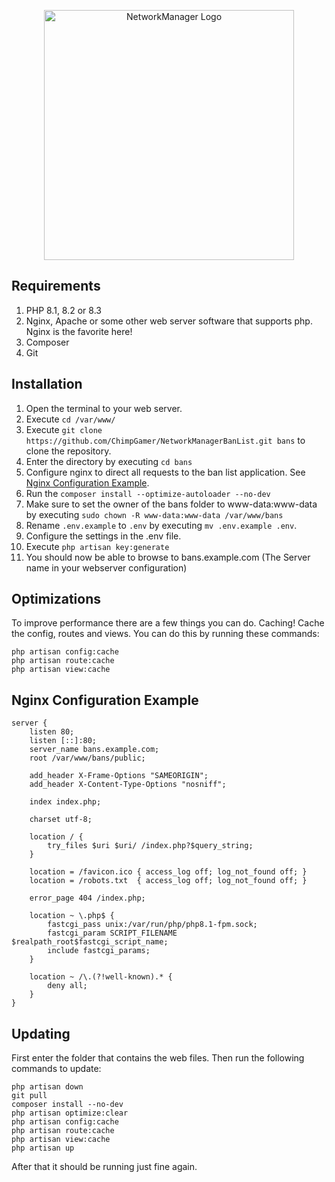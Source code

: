 <p align="center"><img src="https://imgur.com/wUhBSGv.png" width="400" alt="NetworkManager Logo"></p>

## Requirements
1. PHP 8.1, 8.2 or 8.3
2. Nginx, Apache or some other web server software that supports php. Nginx is the favorite here!
3. Composer
4. Git

## Installation
1. Open the terminal to your web server.
2. Execute ``cd /var/www/``
3. Execute ``git clone https://github.com/ChimpGamer/NetworkManagerBanList.git bans`` to clone the repository.
4. Enter the directory by executing ``cd bans``
5. Configure nginx to direct all requests to the ban list application. See [Nginx Configuration Example](#Nginx-Configuration-Example).
6. Run the ``composer install --optimize-autoloader --no-dev``
7. Make sure to set the owner of the bans folder to www-data:www-data by executing ``sudo chown -R www-data:www-data /var/www/bans``
8. Rename ``.env.example`` to ``.env`` by executing ``mv .env.example .env``.
9. Configure the settings in the .env file.
10. Execute ``php artisan key:generate``
11. You should now be able to browse to bans.example.com (The Server name in your webserver configuration)

## Optimizations
To improve performance there are a few things you can do. Caching! Cache the config, routes and views. You can do this by running these commands:
```shell
php artisan config:cache
php artisan route:cache
php artisan view:cache
```

## Nginx Configuration Example
```
server {
    listen 80;
    listen [::]:80;
    server_name bans.example.com;
    root /var/www/bans/public;
 
    add_header X-Frame-Options "SAMEORIGIN";
    add_header X-Content-Type-Options "nosniff";
 
    index index.php;
 
    charset utf-8;
 
    location / {
        try_files $uri $uri/ /index.php?$query_string;
    }
 
    location = /favicon.ico { access_log off; log_not_found off; }
    location = /robots.txt  { access_log off; log_not_found off; }
 
    error_page 404 /index.php;
 
    location ~ \.php$ {
        fastcgi_pass unix:/var/run/php/php8.1-fpm.sock;
        fastcgi_param SCRIPT_FILENAME $realpath_root$fastcgi_script_name;
        include fastcgi_params;
    }
 
    location ~ /\.(?!well-known).* {
        deny all;
    }
}
```

## Updating

First enter the folder that contains the web files. Then run the following commands to update:
```shell
php artisan down
git pull
composer install --no-dev
php artisan optimize:clear
php artisan config:cache
php artisan route:cache
php artisan view:cache
php artisan up
```
After that it should be running just fine again.
